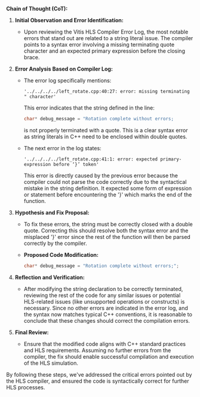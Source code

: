 **Chain of Thought (CoT):**

1. **Initial Observation and Error Identification:**
   - Upon reviewing the Vitis HLS Compiler Error Log, the most notable errors that stand out are related to a string literal issue. The compiler points to a syntax error involving a missing terminating quote character and an expected primary expression before the closing brace.

2. **Error Analysis Based on Compiler Log:**
   - The error log specifically mentions: 
     ```text
     '../../../../left_rotate.cpp:40:27: error: missing terminating " character'
     ```
     This error indicates that the string defined in the line:
     ```cpp
     char* debug_message = "Rotation complete without errors;
     ```
     is not properly terminated with a quote. This is a clear syntax error as string literals in C++ need to be enclosed within double quotes.

   - The next error in the log states:
     ```text
     '../../../../left_rotate.cpp:41:1: error: expected primary-expression before ‘}’ token'
     ```
     This error is directly caused by the previous error because the compiler could not parse the code correctly due to the syntactical mistake in the string definition. It expected some form of expression or statement before encountering the '}' which marks the end of the function.

3. **Hypothesis and Fix Proposal:**
   - To fix these errors, the string must be correctly closed with a double quote. Correcting this should resolve both the syntax error and the misplaced '}' error since the rest of the function will then be parsed correctly by the compiler.

   - **Proposed Code Modification:**
     ```cpp
     char* debug_message = "Rotation complete without errors;";
     ```

4. **Reflection and Verification:**
   - After modifying the string declaration to be correctly terminated, reviewing the rest of the code for any similar issues or potential HLS-related issues (like unsupported operations or constructs) is necessary. Since no other errors are indicated in the error log, and the syntax now matches typical C++ conventions, it is reasonable to conclude that these changes should correct the compilation errors.

5. **Final Review:**
   - Ensure that the modified code aligns with C++ standard practices and HLS requirements. Assuming no further errors from the compiler, the fix should enable successful compilation and execution of the HLS simulation.

By following these steps, we've addressed the critical errors pointed out by the HLS compiler, and ensured the code is syntactically correct for further HLS processes.